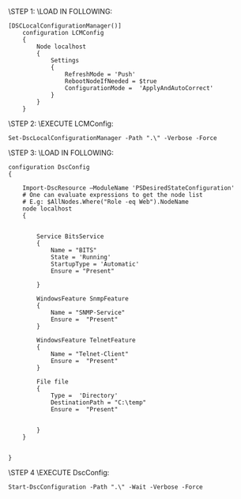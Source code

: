 \\STEP 1:
\\LOAD IN FOLLOWING:    

    [DSCLocalConfigurationManager()]
        configuration LCMConfig
        {
            Node localhost
            {
                Settings
                {
                    RefreshMode = 'Push'
                    RebootNodeIfNeeded = $true
                    ConfigurationMode =  'ApplyAndAutoCorrect'
                }
            }
        }
    

\\STEP 2: 
\\EXECUTE LCMConfig:

    Set-DscLocalConfigurationManager -Path ".\" -Verbose -Force

\\STEP 3:
\\LOAD IN FOLLOWING:

    configuration DscConfig
    {
    
        Import-DscResource –ModuleName 'PSDesiredStateConfiguration'
        # One can evaluate expressions to get the node list
        # E.g: $AllNodes.Where("Role -eq Web").NodeName
        node localhost
        {
            
    
            Service BitsService
            {
                Name = "BITS"
                State = 'Running'
                StartupType = 'Automatic' 
                Ensure = "Present"
    
            }
    
            WindowsFeature SnmpFeature
            {
                Name = "SNMP-Service"
                Ensure =  "Present"
            }
    
            WindowsFeature TelnetFeature
            {
                Name = "Telnet-Client"
                Ensure =  "Present"
            }
    
            File file
            {
                Type =  'Directory'
                DestinationPath = "C:\temp"
                Ensure =  "Present"  
                  
    
            }       
        }
    
    
    }

\\STEP 4 
\\EXECUTE DscConfig:

    Start-DscConfiguration -Path ".\" -Wait -Verbose -Force